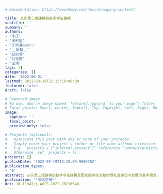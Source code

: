 ```yaml
---
# Documentation: https://wowchemy.com/docs/managing-content/

title: 从实景三维建模到数字孪生建模
subtitle: ''
summary: ''
authors:
- '朱庆'
- '张利国'
- '丁雨淋&ast;'
- '__胡翰__'
- '葛旭明'
- '刘铭崴'
- '王玮'
tags: []
categories: []
date: '2022-06-01'
lastmod: 2022-09-19T21:15:10+08:00
featured: false
draft: false

# Featured image
# To use, add an image named `featured.jpg/png` to your page's folder.
# Focal points: Smart, Center, TopLeft, Top, TopRight, Left, Right, BottomLeft, Bottom, BottomRight.
image:
  caption: ''
  focal_point: ''
  preview_only: false

# Projects (optional).
#   Associate this post with one or more of your projects.
#   Simply enter your project's folder or file name without extension.
#   E.g. `projects = ["internal-project"]` references `content/project/deep-learning/index.md`.
#   Otherwise, set `projects = []`.
projects: []
publishDate: '2022-09-19T13:15:09.969076Z'
publication_types:
- '0'
abstract: 从实景三维建模到数字孪生建模是国家数字经济和智慧社会建设与发展的基本需求。本文探讨了实景三维建模和数字孪生建模的关键技术内涵，介绍了数字乡村、未来社区和智能铁路等典型应用场景。广域范围实景三维建模在低成本高效数据采集和智能化自动化三维精细建模与动态更新方面面临挑战，城市级或重大工程级的数字孪生建模在全要素整体性的表征数据与机理模型集成表达方面还存在关键技术瓶颈。测绘技术亟须多学科交叉融合创新，突破天空地有机协同实时动态获取多细节层级实景三维数据、智能化处理多专业多尺度多模态时空数据、不完备数据条件下复杂场景的三维实体化精细建模、表征数据与机理模型结合的全生命周期数字孪生模型动态构建等核心关键技术，形成通用地理空间智能，实现测绘技术的高质量发展和对经济社会发展不可替代的更有力的基础支撑。
publication: '*测绘学报*'
doi: 10.11947/j.AGCS.2022.20210640
---
```

